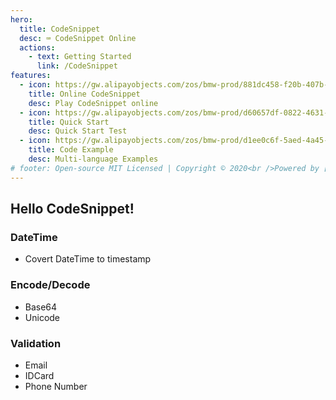```yaml
---
hero:
  title: CodeSnippet
  desc: ⌨️ CodeSnippet Online
  actions:
    - text: Getting Started
      link: /CodeSnippet
features:
  - icon: https://gw.alipayobjects.com/zos/bmw-prod/881dc458-f20b-407b-947a-95104b5ec82b/k79dm8ih_w144_h144.png
    title: Online CodeSnippet
    desc: Play CodeSnippet online
  - icon: https://gw.alipayobjects.com/zos/bmw-prod/d60657df-0822-4631-9d7c-e7a869c2f21c/k79dmz3q_w126_h126.png
    title: Quick Start
    desc: Quick Start Test
  - icon: https://gw.alipayobjects.com/zos/bmw-prod/d1ee0c6f-5aed-4a45-a507-339a4bfe076c/k7bjsocq_w144_h144.png
    title: Code Example
    desc: Multi-language Examples
# footer: Open-source MIT Licensed | Copyright © 2020<br />Powered by [dumi](https://d.umijs.org)
---
```


## Hello CodeSnippet!

### DateTime

- Covert DateTime to timestamp

### Encode/Decode

- Base64
- Unicode

### Validation

- Email
- IDCard
- Phone Number
